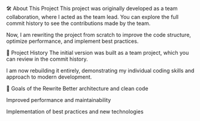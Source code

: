 🛠 About This Project This project was originally developed as a team
collaboration, where I acted as the team lead. You can explore the full commit
history to see the contributions made by the team.

Now, I am rewriting the project from scratch to improve the code structure,
optimize performance, and implement best practices.

📜 Project History The initial version was built as a team project, which you
can review in the commit history.

I am now rebuilding it entirely, demonstrating my individual coding skills and
approach to modern development.

🚀 Goals of the Rewrite Better architecture and clean code

Improved performance and maintainability

Implementation of best practices and new technologies
